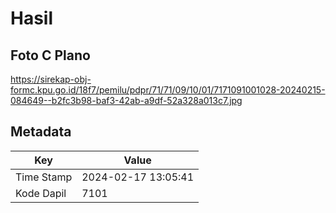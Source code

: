 # Hasil

## Foto C Plano

https://sirekap-obj-formc.kpu.go.id/18f7/pemilu/pdpr/71/71/09/10/01/7171091001028-20240215-084649--b2fc3b98-baf3-42ab-a9df-52a328a013c7.jpg


## Metadata

| Key        | Value               |
| ---------- | ------------------- |
| Time Stamp | 2024-02-17 13:05:41 |
| Kode Dapil | 7101                |



